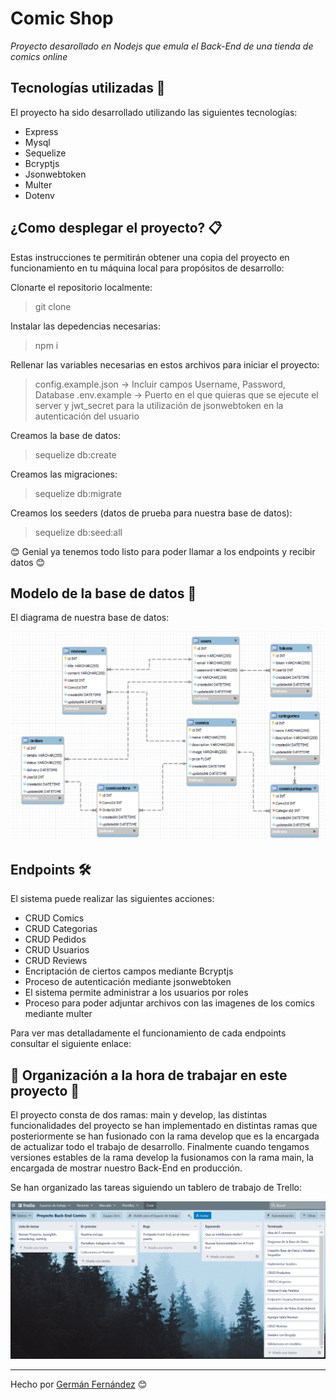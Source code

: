 # Comic Shop

_Proyecto desarollado en Nodejs que emula el Back-End de una tienda de comics online_

## Tecnologías utilizadas 🚀

El proyecto ha sido desarrollado utilizando las siguientes tecnologías:

* Express
* Mysql
* Sequelize
* Bcryptjs
* Jsonwebtoken
* Multer
* Dotenv

## ¿Como desplegar el proyecto? 📋

Estas instrucciones te permitirán obtener una copia del proyecto en funcionamiento en tu máquina local para propósitos de desarrollo:

Clonarte el repositorio localmente:
> git clone <url del repositorio>

Instalar las depedencias necesarias:
> npm i

Rellenar las variables necesarias en estos archivos para iniciar el proyecto:
> config.example.json -> Incluir campos Username, Password, Database
> .env.example -> Puerto en el que quieras que se ejecute el server y jwt_secret para la utilización de jsonwebtoken en la autenticación del usuario

Creamos la base de datos:
> sequelize db:create

Creamos las migraciones:
> sequelize db:migrate

Creamos los seeders (datos de prueba para nuestra base de datos):
> sequelize db:seed:all

😊 Genial ya tenemos todo listo para poder llamar a los endpoints y recibir datos 😊
## Modelo de la base de datos 🔧

El diagrama de nuestra base de datos:

![foto](./images_github/ModeloBaseDatos.png) 

## Endpoints 🛠️

El sistema puede realizar las siguientes acciones:

- CRUD Comics
- CRUD Categorias
- CRUD Pedidos
- CRUD Usuarios
- CRUD Reviews
- Encriptación de ciertos campos mediante Bcryptjs
- Proceso de autenticación mediante jsonwebtoken
- El sistema permite administrar a los usuarios por roles
- Proceso para poder adjuntar archivos con las imagenes de los comics mediante multer

Para ver mas detalladamente el funcionamiento de cada endpoints consultar el siguiente enlace:

  
## 📌 Organización a la hora de trabajar en este proyecto 📌

El proyecto consta de dos ramas: main y develop, las distintas funcionalidades del proyecto se han implementado en distintas ramas que posteriormente se han fusionado con la rama develop que es la encargada de actualizar todo el trabajo de desarrollo. Finalmente cuando tengamos versiones estables de la rama develop la fusionamos con la rama main, la encargada de mostrar nuestro Back-End en producción.

Se han organizado las tareas siguiendo un tablero de trabajo de Trello:

![foto](./images_github/Trello.png) 

---
Hecho por [Germán Fernández](https://github.com/GeerDev) 😊 